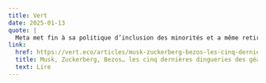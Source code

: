 ```yaml
---
title: Vert
date: 2025-01-13
quote: | 
  Meta met fin à sa politique d’inclusion des minorités et a même retiré de ses conditions d’utilisation l’interdiction de comparer les personnes noires à du matériel agricole, ou les femmes à des propriétés
link: 
  href: https://vert.eco/articles/musk-zuckerberg-bezos-les-cinq-dernieres-dingueries-des-geants-de-la-tech-qui-montrent-leur-bascule-trumpiste
  title: Musk, Zuckerberg, Bezos… les cinq dernières dingueries des géants de la tech qui montrent leur bascule trumpiste
  text: Lire
---
```

